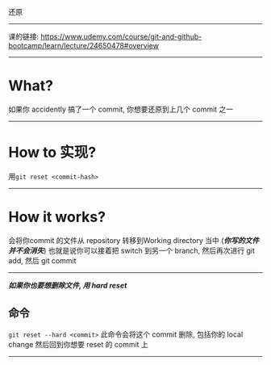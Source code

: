 还原
___
课的链接: https://www.udemy.com/course/git-and-github-bootcamp/learn/lecture/24650478#overview
___
# What?
如果你 accidently 搞了一个 commit, 你想要还原到上几个 commit 之一
___
# How to 实现?
用`git reset <commit-hash>`
___
# How it works?
会将你commit 的文件从 repository 转移到Working directory 当中 (___你写的文件并不会消失___)
也就是说你可以接着把 switch 到另一个 branch, 然后再次进行 git add, 然后 git commit
___
___如果你也要想删除文件, 用 hard reset___
##  命令
`git reset --hard <commit>` 
此命令会将这个 commit 删除, 包括你的 local change 然后回到你想要 reset 的 commit 上
___
